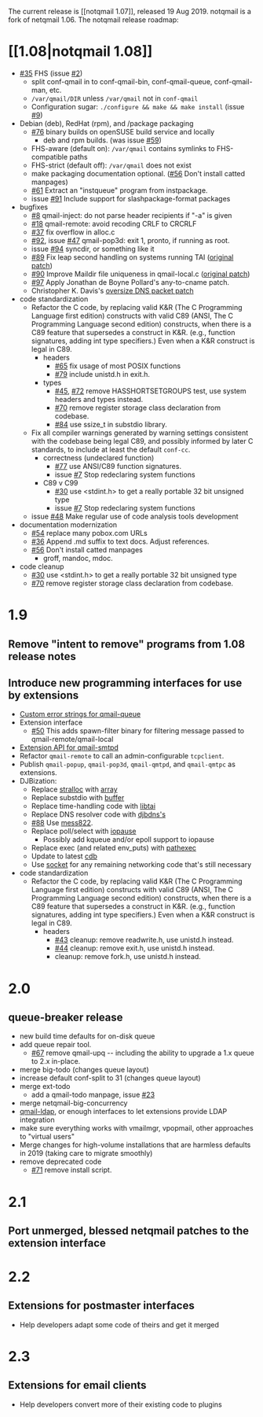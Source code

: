 The current release is [[notqmail 1.07]], released 19 Aug 2019.  notqmail is a fork of netqmail 1.06. The notqmail release roadmap:

# [[1.08|notqmail 1.08]]
- [#35](https://github.com/notqmail/notqmail/pull/35) FHS (issue [#2](https://github.com/notqmail/notqmail/issues/2))
  - split conf-qmail in to conf-qmail-bin, conf-qmail-queue, conf-qmail-man, etc.
  - `/var/qmail/DIR` unless `/var/qmail` not in `conf-qmail`
  - Configuration sugar: `./configure && make && make install` (issue [#9](https://github.com/notqmail/notqmail/issues/9))
- Debian (deb), RedHat (rpm), and /package packaging
  - [#76](https://github.com/notqmail/notqmail/pull/76) binary builds on openSUSE build service and locally
    - deb and rpm builds.  (was issue [#59](https://github.com/notqmail/notqmail/issues/59))
  - FHS-aware (default on): `/var/qmail` contains symlinks to FHS-compatible paths
  - FHS-strict (default off): `/var/qmail` does not exist
  - make packaging documentation optional.  ([#56](https://github.com/notqmail/notqmail/pull/56) Don't install catted manpages)
  - [#61](https://github.com/notqmail/notqmail/pull/61) Extract an "instqueue" program from instpackage.
  - issue [#91](https://github.com/notqmail/notqmail/issues/91) Include support for slashpackage-format packages
- bugfixes
  - [#8](https://github.com/notqmail/notqmail/pull/8) qmail-inject: do not parse header recipients if "-a" is given
  - [#18](https://github.com/notqmail/notqmail/pull/18) qmail-remote: avoid recoding CRLF to CRCRLF
  - [#37](https://github.com/notqmail/notqmail/pull/37) fix overflow in alloc.c
  - [#92](https://github.com/notqmail/notqmail/pull/92), issue [#47](https://github.com/notqmail/notqmail/pull/47) qmail-pop3d: exit 1, pronto, if running as root.
  - issue [#94](https://github.com/notqmail/notqmail/issues/94) syncdir, or something like it
  - [#89](https://github.com/notqmail/notqmail/pull/89) Fix leap second handling on systems running TAI ([original patch](https://su.bze.ro/software/netqmail-1.05-TAI-leapsecs.patch))
  - [#90](https://github.com/notqmail/notqmail/pull/90) Improve Maildir file uniqueness in qmail-local.c ([original patch](https://su.bze.ro/software/qmail-1.03-maildir-uniq.patch))
  - [#97](https://github.com/notqmail/notqmail/pull/97) Apply Jonathan de Boyne Pollard's any-to-cname patch.
  - Christopher K. Davis's [oversize DNS packet patch](https://github.com/notqmail/notqmail/compare/notqmail-dns-oversize)
- code standardization
  - Refactor the C code, by replacing valid K&R (The C Programming Language first edition) constructs with valid C89 (ANSI, The C Programming Language second edition) constructs, when there is a C89 feature that supersedes a construct in K&R.  (e.g., function signatures, adding int type specifiers.)  Even when a K&R construct is legal in C89.
    - headers
      - [#65](https://github.com/notqmail/notqmail/pull/65) fix usage of most POSIX functions
      - [#79](https://github.com/notqmail/notqmail/pull/79) include unistd.h in exit.h.
    - types
      - [#45](https://github.com/notqmail/notqmail/pull/45), [#72](https://github.com/notqmail/notqmail/pull/72) remove HASSHORTSETGROUPS test, use system headers and types instead.
      - [#70](https://github.com/notqmail/notqmail/pull/70) remove register storage class declaration from codebase.
      - [#84](https://github.com/notqmail/notqmail/pull/84) use ssize_t in substdio library.
  - Fix all compiler warnings generated by warning settings consistent with the codebase being legal C89, and possibly informed by later C standards, to include at least the default `conf-cc`.
    - correctness (undeclared function)
      - [#77](https://github.com/notqmail/notqmail/pull/77) use ANSI/C89 function signatures.
      - issue [#7](https://github.com/notqmail/notqmail/issues/7) Stop redeclaring system functions
    - C89 v C99
      - [#30](https://github.com/notqmail/notqmail/pull/30) use <stdint.h> to get a really portable 32 bit unsigned type
      - issue [#7](https://github.com/notqmail/notqmail/issues/7) Stop redeclaring system functions
  - issue [#48](https://github.com/notqmail/notqmail/issues/48) Make regular use of code analysis tools development
- documentation modernization
  - [#54](https://github.com/notqmail/notqmail/pull/54) replace many pobox.com URLs
  - [#36](https://github.com/notqmail/notqmail/pull/36) Append .md suffix to text docs. Adjust references.
  - [#56](https://github.com/notqmail/notqmail/pull/56) Don't install catted manpages
    - groff, mandoc, mdoc.
- code cleanup
  - [#30](https://github.com/notqmail/notqmail/pull/30) use <stdint.h> to get a really portable 32 bit unsigned type
  - [#70](https://github.com/notqmail/notqmail/pull/70) remove register storage class declaration from codebase.

# 1.9
## Remove "intent to remove" programs from 1.08 release notes
## Introduce new programming interfaces for use by extensions
- [Custom error strings for qmail-queue](https://notes.sagredo.eu/files/qmail/patches/qmail-queue-custom-error-v2.netqmail-1.05.patch)
- Extension interface
  - [#50](https://github.com/notqmail/notqmail/pull/50) This adds spawn-filter binary for filtering message passed to qmail-remote/qmail-local
- [Extension API for qmail-smtpd](http://qmail-spp.sourceforge.net)
- Refactor `qmail-remote` to call an admin-configurable `tcpclient`.
- Publish `qmail-popup`, `qmail-pop3d`, `qmail-qmtpd`, and `qmail-qmtpc` as extensions.
- DJBization:
  - Replace [stralloc](https://cr.yp.to/lib/stralloc.html) with [array](https://cr.yp.to/lib/array.html)
  - Replace substdio with [buf](https://cr.yp.to/lib/buffer_get.html)[fer](https://cr.yp.to/lib/buffer_put.html)
  - Replace time-handling code with [libtai](https://cr.yp.to/libtai/tai.html)
  - Replace DNS resolver code with [djbdns's](https://cr.yp.to/djbdns/dns.html)
  - [#88](https://github.com/notqmail/notqmail/issues/88) Use [mess822](https://cr.yp.to/mess822.html).
  - Replace poll/select with [iopause](https://cr.yp.to/lib/iopause.html)
    - Possibly add kqueue and/or epoll support to iopause
  - Replace exec (and related env_puts) with [pathexec](https://cr.yp.to/lib/pathexec.html)
  - Update to latest [cdb](https://cr.yp.to/cdb/reading.html)
  - Use [socket](https://cr.yp.to/lib/socket.html) for any remaining networking code that's still necessary
- code standardization
  - Refactor the C code, by replacing valid K&R (The C Programming Language first edition) constructs with valid C89 (ANSI, The C Programming Language second edition) constructs, when there is a C89 feature that supersedes a construct in K&R.  (e.g., function signatures, adding int type specifiers.)  Even when a K&R construct is legal in C89.
    - headers
      - [#43](https://github.com/notqmail/notqmail/pull/43) cleanup: remove readwrite.h, use unistd.h instead.
      - [#44](https://github.com/notqmail/notqmail/pull/44) cleanup: remove exit.h, use unistd.h instead.
      - cleanup: remove fork.h, use unistd.h instead.

# 2.0
## queue-breaker release
- new build time defaults for on-disk queue
- add queue repair tool.
  - [#67](https://github.com/notqmail/notqmail/pull/67) remove qmail-upq
-- including the ability to upgrade a 1.x queue to 2.x in-place.
- merge big-todo (changes queue layout)
- increase default conf-split to 31 (changes queue layout)
- merge ext-todo
  - add a qmail-todo manpage, issue [#23](https://github.com/notqmail/notqmail/issues/23)
- merge netqmail-big-concurrency
- [qmail-ldap](http://www.nrg4u.com), or enough interfaces to let extensions provide LDAP integration
- make sure everything works with vmailmgr, vpopmail, other approaches to "virtual users"
- Merge changes for high-volume installations that are harmless defaults in 2019 (taking care to migrate smoothly)
- remove deprecated code
  - [#71](https://github.com/notqmail/notqmail/pull/71) remove install script.

# 2.1
## Port unmerged, blessed netqmail patches to the extension interface

# 2.2
## Extensions for postmaster interfaces
- Help developers adapt some code of theirs and get it merged

# 2.3
## Extensions for email clients
- Help developers convert more of their existing code to plugins